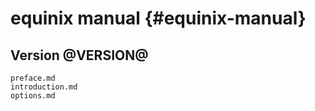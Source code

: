 # equinix manual {#equinix-manual}

## Version @VERSION@

```{=include=} sections
preface.md
introduction.md
options.md
```
